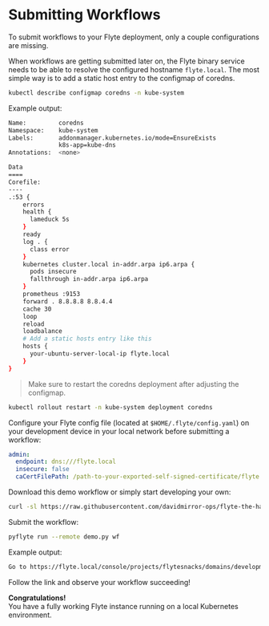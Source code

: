 # Submitting Workflows

To submit workflows to your Flyte deployment, only a couple configurations are missing.

When workflows are getting submitted later on, the Flyte binary service needs to be able to resolve the configured hostname `flyte.local`. The most simple way is to add a static host entry to the configmap of coredns.

``` bash
kubectl describe configmap coredns -n kube-system
```

Example output:
```bash
Name:         coredns
Namespace:    kube-system
Labels:       addonmanager.kubernetes.io/mode=EnsureExists
              k8s-app=kube-dns
Annotations:  <none>

Data
====
Corefile:
----
.:53 {
    errors
    health {
      lameduck 5s
    }
    ready
    log . {
      class error
    }
    kubernetes cluster.local in-addr.arpa ip6.arpa {
      pods insecure
      fallthrough in-addr.arpa ip6.arpa
    }
    prometheus :9153
    forward . 8.8.8.8 8.8.4.4
    cache 30
    loop
    reload
    loadbalance
    # Add a static hosts entry like this
    hosts {
      your-ubuntu-server-local-ip flyte.local
    }
}
```
> Make sure to restart the coredns deployment after adjusting the configmap.

``` bash
kubectl rollout restart -n kube-system deployment coredns
```

Configure your Flyte config file (located at `$HOME/.flyte/config.yaml`) on your development device in your local network before submitting a workflow:

``` yaml
admin:
  endpoint: dns:///flyte.local
  insecure: false
  caCertFilePath: /path-to-your-exported-self-signed-certificate/flyte.local.cer
```

Download this demo workflow or simply start developing your own:

``` bash
curl -sl https://raw.githubusercontent.com/davidmirror-ops/flyte-the-hard-way/main/docs/on-premises/microk8s/demo.py > demo.py
```

Submit the workflow:
``` bash
pyflyte run --remote demo.py wf
```
Example output:
``` bash
Go to https://flyte.local/console/projects/flytesnacks/domains/development/executions/f63a3e948256f4fd1b81 to see execution in the console.
```
Follow the link and observe your workflow succeeding!

**Congratulations!**    
You have a fully working Flyte instance running on a local Kubernetes environment.